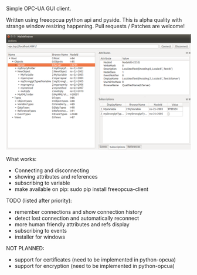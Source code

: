 Simple OPC-UA GUI client.

Written using freeopcua python api and pyside. This is alpha quality with strange window resizing happening. Pull requests / Patches are welcome!

![Screenshot](/screenshot.png?raw=true "Screenshot")

What works:
* Connecting and disconnecting
* showing attributes and references
* subscribing to variable
* make available on pip: sudo pip install freeopcua-client

TODO (listed after priority):
* remember connections and show connection history
* detect lost connection and automatically reconnect 
* more human friendly attributes and refs display
* subscribing to events
* installer for windows

NOT PLANNED:
* support for certificates (need to be implemented in python-opcua)
* support for encryption (need to be implemented in python-opcua)


